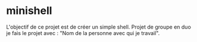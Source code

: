 # minishell
L'objectif de ce projet est de créer un simple shell.
Projet de groupe en duo je fais le projet avec : "Nom de la personne avec qui je travail".
